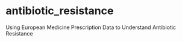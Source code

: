 # antibiotic_resistance
Using European Medicine Prescription Data to Understand Antibiotic Resistance
